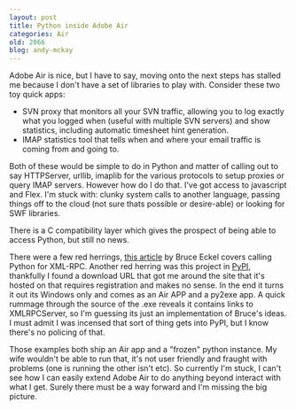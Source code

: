 ```yaml
---
layout: post
title: Python inside Adobe Air
categories: Air
old: 2066
blog: andy-mckay
---
```

<p>Adobe Air is nice, but I have to say, moving onto the next steps has stalled me because I don't have a set of libraries to play with. Consider these two toy quick apps:</p>
<ul>
<li>SVN proxy that monitors all your SVN traffic, allowing you to log exactly what you logged when (useful with multiple SVN servers) and show statistics, including automatic timesheet hint generation.</li>
<li>IMAP statistics tool that tells when and where your email traffic is coming from and going to.</li>
</ul>
<p>Both of these would be simple to do in Python and matter of calling out to say HTTPServer, urllib, imaplib for the various protocols to setup proxies or query IMAP servers. However how do I do that. I've got access to javascript and Flex. I'm stuck with: clunky system calls to another language, passing things off to the cloud (not sure thats possible or desire-able) or looking for SWF libraries.</p>
<p>There is a C compatibility layer which gives the prospect of being able to access Python, but still no news.</p>
<p>There were a few red herrings, <a href="http://www.adobe.com/devnet/flex/articles/flex_ui_03.html">this article</a> by Bruce Eckel covers calling Python for XML-RPC. Another red herring was this project in <a href="http://pypi.python.org/pypi?name=pyAIR&version=1.0&:action=display">PyPI</a>, thankfully I found a download URL that got me around the site that it's hosted on that requires registration and makes no sense. In the end it turns it out its Windows only and comes as an Air APP and a py2exe app. A quick rummage through the source of the .exe reveals it contains links to XMLRPCServer, so I'm guessing its just an implementation of Bruce's ideas. I must admit I was incensed that sort of thing gets into PyPI, but I know there's no policing of that.</p>
<p>Those examples both ship an Air app and a "frozen" python instance. My wife wouldn't be able to run that, it's not user friendly and fraught with problems (one is running the other isn't etc). So currently I'm stuck, I can't see how I can easily extend Adobe Air to do anything beyond interact with what I get. Surely there must be a way forward and I'm missing the big picture.</p> 